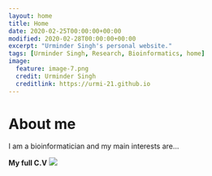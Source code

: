 ```yaml
---
layout: home
title: Home
date: 2020-02-25T00:00:00+00:00
modified: 2020-02-28T00:00:00+00:00
excerpt: "Urminder Singh's personal website."
tags: [Urminder Singh, Research, Bioinformatics, home]
image:
  feature: image-7.png
  credit: Urminder Singh
  creditlink: https://urmi-21.github.io
---
```


# About me
I am a bioinformatician and my main interests are...



**My full C.V** [<img src="https://img.shields.io/badge/pdf-gray?style=flat&logo=Adobe-Acrobat-Reader"/>](/publications/pdf/Urminder_Singh-CV.pdf)
